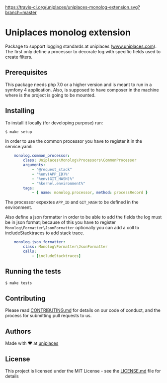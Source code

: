 https://travis-ci.org/uniplaces/uniplaces-monolog-extension.svg?branch=master

# Uniplaces monolog extension
Package to support logging standards at uniplaces (www.uniplaces.com).
The first only define a processor to decorate log with specific fields used to create filters.

## Prerequisites

This package needs php 7.0 or a higher version and is meant to run in a symfony 4 application.
Also, is supposed to have composer in the machine where is the project is going to be mounted.

## Installing

To install it locally (for developing purpose) run:

```bash
$ make setup
```

In order to use the common processor you have to register it in the service.yaml:
```yaml
    monolog.common_processor:
        class: Uniplaces\Monolog\Processors\CommonProcessor
        arguments:
            - "@request_stack"
            - '%env(APP_ID)%'
            - "%env(GIT_HASH)%"
            - "%kernel.environment%"
        tags:
            - { name: monolog.processor, method: processRecord }
```

The processor expextes `APP_ID` and `GIT_HASH` to be defined in the environment.

Also define a json formatter in order to be able to add the fields the log must be in json format; because of this you have to register `Monolog\Formatter\JsonFormatter` optionally you can add a coll to includeStacktraces to add stack trace.

```yaml
    monolog.json_formatter:
        class: Monolog\Formatter\JsonFormatter
        calls:
            - [includeStacktraces]
```

## Running the tests

```bash
$ make tests
```

## Contributing

Please read [CONTRIBUTING.md](https://gist.github.com/PurpleBooth/b24679402957c63ec426) for details on our code of conduct, and the process for submitting pull requests to us.

## Authors

Made with :heart: at [uniplaces](www.uniplaces.com)

## License

This project is licensed under the MIT License - see the [LICENSE.md](LICENSE.md) file for details
